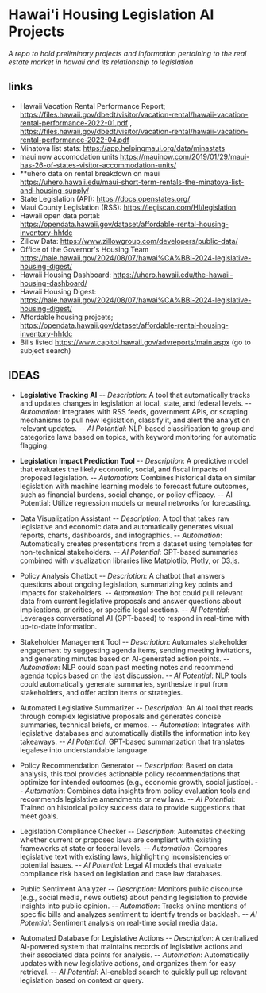 # Hawai'i Housing Legislation AI Projects

*A repo to hold preliminary projects and information pertaining to the real estate market in hawaii and its relationship to legislation*

## links
- Hawaii Vacation Rental Performance Report; https://files.hawaii.gov/dbedt/visitor/vacation-rental/hawaii-vacation-rental-performance-2022-01.pdf , https://files.hawaii.gov/dbedt/visitor/vacation-rental/hawaii-vacation-rental-performance-2022-04.pdf 
- Minatoya list stats: https://app.helpingmaui.org/data/minastats 
- maui now accomodation units https://mauinow.com/2019/01/29/maui-has-26-of-states-visitor-accommodation-units/
- **uhero data on rental breakdown on maui https://uhero.hawaii.edu/maui-short-term-rentals-the-minatoya-list-and-housing-supply/
- State Legislation (API): https://docs.openstates.org/
- Maui County Legislation (RSS): https://legiscan.com/HI/legislation 
- Hawaii open data portal: https://opendata.hawaii.gov/dataset/affordable-rental-housing-inventory-hhfdc
- Zillow Data: https://www.zillowgroup.com/developers/public-data/ 
- Office of the Governor's Housing Team https://hale.hawaii.gov/2024/08/07/hawai%CA%BBi-2024-legislative-housing-digest/
- Hawaii Housing Dashboard: https://uhero.hawaii.edu/the-hawaii-housing-dashboard/
- Hawaii Housing Digest: https://hale.hawaii.gov/2024/08/07/hawai%CA%BBi-2024-legislative-housing-digest/ 
- Affordable housing projcets; https://opendata.hawaii.gov/dataset/affordable-rental-housing-inventory-hhfdc
- Bills listed https://www.capitol.hawaii.gov/advreports/main.aspx (go to subject search)

## IDEAS

 - **Legislative Tracking AI**
-- *Description*: A tool that automatically tracks and updates changes in legislation at local, state, and federal levels.
-- *Automation*: Integrates with RSS feeds, government APIs, or scraping mechanisms to pull new legislation, classify it, and alert the analyst on relevant updates.
-- *AI Potential*: NLP-based classification to group and categorize laws based on topics, with keyword monitoring for automatic flagging.

- **Legislation Impact Prediction Tool**
-- *Description*: A predictive model that evaluates the likely economic, social, and fiscal impacts of proposed legislation.
-- *Automation*: Combines historical data on similar legislation with machine learning models to forecast future outcomes, such as financial burdens, social change, or policy efficacy.
-- AI Potential: Utilize regression models or neural networks for forecasting.

- Data Visualization Assistant
-- *Description*: A tool that takes raw legislative and economic data and automatically generates visual reports, charts, dashboards, and infographics.
-- *Automation*: Automatically creates presentations from a dataset using templates for non-technical stakeholders.
-- *AI Potential*: GPT-based summaries combined with visualization libraries like Matplotlib, Plotly, or D3.js.

- Policy Analysis Chatbot
-- *Description*: A chatbot that answers questions about ongoing legislation, summarizing key points and impacts for stakeholders.
-- *Automation*: The bot could pull relevant data from current legislative proposals and answer questions about implications, priorities, or specific legal sections.
-- *AI Potential*: Leverages conversational AI (GPT-based) to respond in real-time with up-to-date information.

- Stakeholder Management Tool
-- *Description*: Automates stakeholder engagement by suggesting agenda items, sending meeting invitations, and generating minutes based on AI-generated action points.
-- *Automation*: NLP could scan past meeting notes and recommend agenda topics based on the last discussion.
-- *AI Potential*: NLP tools could automatically generate summaries, synthesize input from stakeholders, and offer action items or strategies.

- Automated Legislative Summarizer
-- *Description*: An AI tool that reads through complex legislative proposals and generates concise summaries, technical briefs, or memos.
-- *Automation*: Integrates with legislative databases and automatically distills the information into key takeaways.
-- *AI Potential*: GPT-based summarization that translates legalese into understandable language.

- Policy Recommendation Generator
-- *Description*: Based on data analysis, this tool provides actionable policy recommendations that optimize for intended outcomes (e.g., economic growth, social justice).
-- *Automation*: Combines data insights from policy evaluation tools and recommends legislative amendments or new laws.
-- *AI Potential*: Trained on historical policy success data to provide suggestions that meet goals.

- Legislation Compliance Checker
-- *Description*: Automates checking whether current or proposed laws are compliant with existing frameworks at state or federal levels.
-- *Automation*: Compares legislative text with existing laws, highlighting inconsistencies or potential issues.
-- *AI Potential*: Legal AI models that evaluate compliance risk based on legislation and case law databases.

- Public Sentiment Analyzer
-- *Description*: Monitors public discourse (e.g., social media, news outlets) about pending legislation to provide insights into public opinion.
-- *Automation*: Tracks online mentions of specific bills and analyzes sentiment to identify trends or backlash.
-- *AI Potential*: Sentiment analysis on real-time social media data.

- Automated Database for Legislative Actions
-- *Description*: A centralized AI-powered system that maintains records of legislative actions and their associated data points for analysis.
-- *Automation*: Automatically updates with new legislative actions, and organizes them for easy retrieval.
-- *AI Potential*: AI-enabled search to quickly pull up relevant legislation based on context or query.
